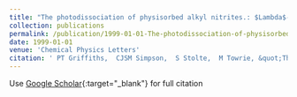 ```yaml
---
title: "The photodissociation of physisorbed alkyl nitrites.: $Lambda$-doublet population and alignment of desorbed NO"
collection: publications
permalink: /publication/1999-01-01-The-photodissociation-of-physisorbed-alkyl-nitrites-Lambda-doublet-population-and-alignment-of-desorbed-NO
date: 1999-01-01
venue: 'Chemical Physics Letters'
citation: ' PT Griffiths,  CJSM Simpson,  S Stolte,  M Towrie, &quot;The photodissociation of physisorbed alkyl nitrites.: $Lambda$-doublet population and alignment of desorbed NO.&quot; Chemical Physics Letters, 1999.'
---
```

Use [Google Scholar](https://scholar.google.com/scholar?q=The+photodissociation+of+physisorbed+alkyl+nitrites.:+$Lambda$+doublet+population+and+alignment+of+desorbed+NO){:target="_blank"} for full citation